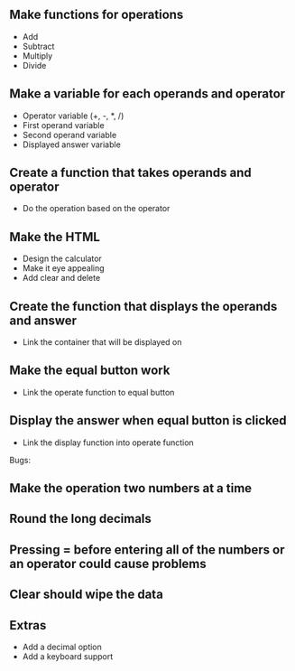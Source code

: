 ## Make functions for operations
  - Add
  - Subtract
  - Multiply
  - Divide

## Make a variable for each operands and operator
  - Operator variable (+, -, *, /)
  - First operand variable
  - Second operand variable
  - Displayed answer variable

## Create a function that takes operands and operator
  - Do the operation based on the operator

## Make the HTML 
  - Design the calculator
  - Make it eye appealing
  - Add clear and delete

## Create the function that displays the operands and answer
  - Link the container that will be displayed on

## Make the equal button work
  - Link the operate function to equal button

## Display the answer when equal button is clicked
  - Link the display function into operate function

Bugs:
## Make the operation two numbers at a time
## Round the long decimals
## Pressing = before entering all of the numbers or an operator could cause problems
## Clear should wipe the data

## Extras
  - Add a decimal option
  - Add a keyboard support